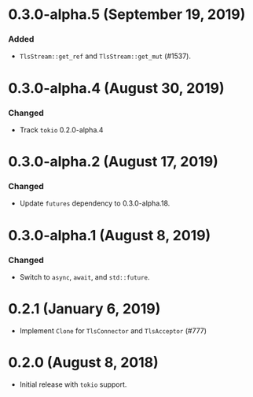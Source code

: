 # 0.3.0-alpha.5 (September 19, 2019)

### Added
- `TlsStream::get_ref` and `TlsStream::get_mut` (#1537).

# 0.3.0-alpha.4 (August 30, 2019)

### Changed
- Track `tokio` 0.2.0-alpha.4

# 0.3.0-alpha.2 (August 17, 2019)

### Changed
- Update `futures` dependency to 0.3.0-alpha.18.

# 0.3.0-alpha.1 (August 8, 2019)

### Changed
- Switch to `async`, `await`, and `std::future`.

# 0.2.1 (January 6, 2019)

* Implement `Clone` for `TlsConnector` and `TlsAcceptor` (#777)

# 0.2.0 (August 8, 2018)

* Initial release with `tokio` support.
